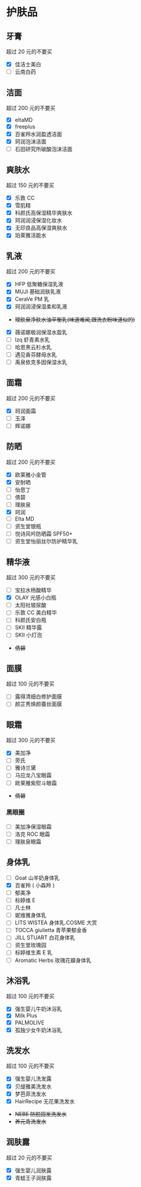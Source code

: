 # 护肤品

## 牙膏

超过 $20$ 元的不要买

- [x] 佳洁士美白
- [ ] 云南白药

## 洁面

超过 $200$ 元的不要买

- [x] eltaMD
- [x] freeplus
- [x] 百雀羚水润盈透洁面
- [x] 珂润泡沫洁面
- [ ] 石田研究所碳酸泡沫洁面

## 爽肤水

超过 $150$ 元的不要买

- [x] 乐敦 CC
- [x] 雪肌精
- [x] 科颜氏高保湿精华爽肤水
- [x] 珂润润浸保湿化妆水
- [x] 无印良品高保湿爽肤水
- [x] 珀莱雅活能水

## 乳液

超过 $200$ 元的不要买

- [x] HFP 低聚糖保湿乳液
- [x] MUJI 基础润肤乳液
- [x] CeraVe PM 乳
- [x] 珂润润浸保湿柔和乳液
- ~~理肤泉净肤水油平衡乳(味道难闻,跟洗衣粉味道似的)~~
- [x] 薇诺娜极润保湿水盈乳
- [ ] lzq 虾青素水乳
- [ ] 哈恩黑云杉水乳
- [ ] 遇见香芬酵母水乳
- [ ] 禹泉依克多因保湿水乳

## 面霜

超过 $200$ 元的不要买

- [x] 珂润面霜
- [ ] 玉泽
- [ ] 辉诺娜

## 防晒

超过 $200$ 元的不要买

- [x] 欧莱雅小金管
- [x] 安耐晒
- [ ] 怡思丁
- [ ] 倩碧
- [ ] 理肤泉
- [x] 珂润
- [ ] Elta MD
- [ ] 资生堂银瓶
- [ ] 悦诗风吟防晒霜 SPF50+
- [ ] 资生堂怡丽丝尔防护精华乳

## 精华液

超过 $300$ 元的不要买

- [ ] 宝拉水杨酸精华
- [x] OLAY 光感小白瓶
- [ ] 太阳社玻尿酸
- [ ] 乐敦 CC 美白精华
- [ ] 科颜氏安白瓶
- [ ] SKII 精华露
- [ ] SKII 小灯泡

- ~~倩碧~~

## 面膜

超过 $100$ 元的不要买

- [ ] 露得清细白修护面膜
- [ ] 颜芷秀焕颜蚕丝面膜

## 眼霜

超过 $300$ 元的不要买

- [x] 美加净
- [ ] 旁氏
- [ ] 雅诗兰黛
- [ ] 马应龙八宝眼霜
- [ ] 欧莱雅紫熨斗眼霜

- ~~倩碧~~

### 黑眼圈

- [ ] 美加净保湿眼霜
- [ ] 洛克 ROC 眼霜
- [ ] 理肤泉眼霜

## 身体乳

- [ ] Goat 山羊奶身体乳
- [x] 百雀羚 ( 小森羚 )
- [ ] 郁美净
- [ ] 标婷维 E
- [ ] 凡士林
- [ ] 妮维雅身体乳
- [ ] LITS WISTEA 身体乳.COSME 大赏
- [ ] TOCCA giulietta 青苹果郁金香
- [ ] JILL STUART 白花身体乳
- [ ] 资生堂玫瑰园
- [ ] 标婷维生素 E 乳
- [ ] Aromatic Herbs 玫瑰花瓣身体乳

## 沐浴乳

超过 $100$ 元的不要买

- [x] 强生婴儿牛奶沐浴乳
- [x] Milk Plus
- [x] PALMOLIVE
- [x] 孤独少女牛奶沐浴乳

## 洗发水

超过 $100$ 元的不要买

- [x] 强生婴儿洗发露
- [x] 贝缇雅美洗发水
- [x] 梦芭菲洗发水
- [x] HairRecipe 无花果洗发水
- ~~NEBE 防脱固发洗发水~~
- ~~养元青洗发水~~

## 润肤露

超过 $20$ 元的不要买

- [x] 强生婴儿润肤露
- [x] 青蛙王子润肤露
